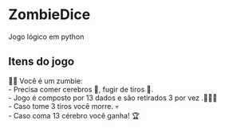 # ZombieDice
 Jogo lógico em python 

 <h2>Itens do jogo</h2>
  🧟‍♀️ Você é um zumbie:<br>
  - Precisa comer cerebros 🧠, fugir de tiros 🔫.<br>
  - Jogo é composto por 13 dados e são retirados 3 por vez .🎲🎲🎲<br>
  - Caso tome 3 tiros você morre. 💀<br>
  - Caso coma 13 cérebro você ganha! 🏆<br>
 
